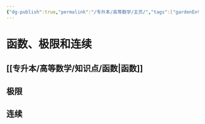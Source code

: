 ```yaml
---
{"dg-publish":true,"permalink":"/专升本/高等数学/主页/","tags":["gardenEntry"],"noteIcon":""}
---
```


# 函数、极限和连续
## [[专升本/高等数学/知识点/函数\|函数]]
## 极限
## 连续

